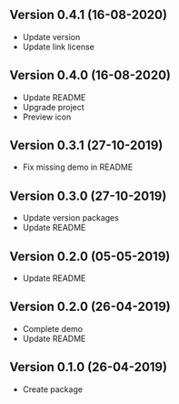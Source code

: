 ## Version 0.4.1 (16-08-2020)

- Update version
- Update link license

## Version 0.4.0 (16-08-2020)

- Update README
- Upgrade project
- Preview icon

## Version 0.3.1 (27-10-2019)

- Fix missing demo in README

## Version 0.3.0 (27-10-2019)

- Update version packages
- Update README

## Version 0.2.0 (05-05-2019)

- Update README

## Version 0.2.0 (26-04-2019)

- Complete demo
- Update README

## Version 0.1.0 (26-04-2019)

- Create package
